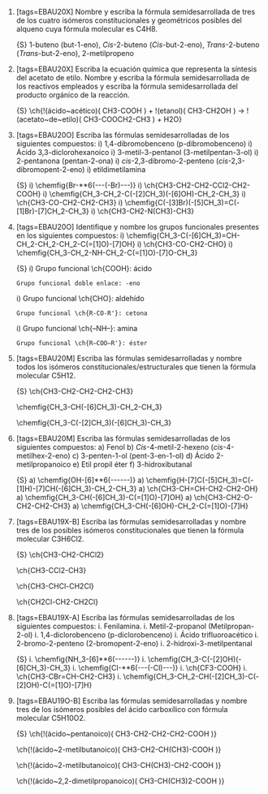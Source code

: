 1.  [tags=EBAU20X] Nombre y escriba la fórmula semidesarrollada de tres de los cuatro isómeros constitucionales y geométricos posibles del alqueno cuya fórmula molecular es C4H8.

    {S} 1-buteno (but-1-eno), _Cis_-2-buteno (_Cis_-but-2-eno), _Trans_-2-buteno (_Trans_-but-2-eno), 2-metilpropeno

1.  [tags=EBAU20X] Escriba la ecuación química que representa la síntesis del acetato de etilo. Nombre y escriba la fórmula semidesarrollada de los reactivos empleados y escriba la fórmula semidesarrollada del producto orgánico de la reacción.

    {S} \ch{!(ácido~acético)( CH3-COOH ) + !(etanol)( CH3-CH2OH ) -> !(acetato~de~etilo)( CH3-COOCH2-CH3 ) + H2O}

1.  [tags=EBAU20O] Escriba las fórmulas semidesarrolladas de los siguientes compuestos:
    i)  1,4-dibromobenceno (p-dibromobenceno)
    i)  Ácido 3,3-diclorohexanoico
    i)  3-metil-3-pentanol (3-metilpentan-3-ol)
    i)  2-pentanona (pentan-2-ona)
    i)  *cis*-2,3-dibromo-2-penteno (*cis*-2,3-dibromopent-2-eno)
    i)  etildimetilamina

    {S}
    i)  \chemfig{Br-**6(---(-Br)---)}
    i)  \ch{CH3-CH2-CH2-CCl2-CH2-COOH}
    i)  \chemfig{CH_3-CH_2-C(-[2]CH_3)(-[6]OH)-CH_2-CH_3}
    i)  \ch{CH3-CO-CH2-CH2-CH3}
    i)  \chemfig{C(-[3]Br)(-[5]CH_3)=C(-[1]Br)-[7]CH_2-CH_3}
    i)  \ch{CH3-CH2-N(CH3)-CH3}

1.  [tags=EBAU20O] Identifique y nombre los grupos funcionales presentes en los siguientes compuestos:
    i)  \chemfig{CH_3-C(-[6]CH_3)=CH-CH_2-CH_2-CH_2-C(=[1]O)-[7]OH}
    i)  \ch{CH3-CO-CH2-CHO}
    i)  \chemfig{CH_3-CH_2-NH-CH_2-C(=[1]O)-[7]O-CH_3}
    
    {S}
    i)  Grupo funcional \ch{COOH}: ácido

        Grupo funcional doble enlace: -eno 
    i)  Grupo funcional \ch{CHO}: aldehído 

        Grupo funcional \ch{R-CO-R'}: cetona 
    i)  Grupo funcional \ch{–NH–}: amina 

        Grupo funcional \ch{R–COO–R'}: éster

1.  [tags=EBAU20M] Escriba las fórmulas semidesarrolladas y nombre todos los isómeros constitucionales/estructurales que tienen la fórmula molecular C5H12.

    {S} \ch{CH3-CH2-CH2-CH2-CH3}
    
    \chemfig{CH_3-CH(-[6]CH_3)-CH_2-CH_3}

    \chemfig{CH_3-C(-[2]CH_3)(-[6]CH_3)-CH_3}

1.  [tags=EBAU20M] Escriba las fórmulas semidesarrolladas de los siguientes compuestos:
    a)  Fenol
    b)  *Cis*-4-metil-2-hexeno (*cis*-4-metilhex-2-eno)
    c)  3-penten-1-ol (pent-3-en-1-ol)
    d)  Ácido 2-metilpropanoico
    e)  Etil propil éter
    f)  3-hidroxibutanal

    {S}
    a)  \chemfig{OH-[6]**6(------)}
    a)  \chemfig{H-[7]C(-[5]CH_3)=C(-[1]H)-[7]CH(-[6]CH_3)-CH_2-CH_3}
    a)  \ch{CH3-CH=CH-CH2-CH2-OH}
    a)  \chemfig{CH_3-CH(-[6]CH_3)-C(=[1]O)-[7]OH}
    a)  \ch{CH3-CH2-O-CH2-CH2-CH3}
    a)  \chemfig{CH_3-CH(-[6]OH)-CH_2-C(=[1]O)-[7]H}

1.  [tags=EBAU19X-B] Escriba las fórmulas semidesarrolladas y nombre tres de los posibles isómeros constitucionales que tienen la fórmula molecular C3H6Cl2.

    {S} \ch{CH3-CH2-CHCl2}

    \ch{CH3-CCl2-CH3}

    \ch{CH3-CHCl-CH2Cl}

    \ch{CH2Cl-CH2-CH2Cl}

1.  [tags=EBAU19X-A] Escriba las fórmulas semidesarrolladas de los siguientes compuestos:
    i.  Fenilamina.
    i.  Metil-2-propanol (Metilpropan-2-ol)
    i.  1,4-diclorobenceno (p-diclorobenceno)
    i.  Ácido trifluoroacético
    i.  2-bromo-2-penteno (2-bromopent-2-eno)
    i.  2-hidroxi-3-metilpentanal

    {S}
    i.  \chemfig{NH_3-[6]**6(------)}
    i.  \chemfig{CH_3-C(-[2]OH)(-[6]CH_3)-CH_3}
    i.  \chemfig{Cl-**6(---(-Cl)---)}
    i.  \ch{CF3-COOH}
    i.  \ch{CH3-CBr=CH-CH2-CH3}
    i.  \chemfig{CH_3-CH_2-CH(-[2]CH_3)-C(-[2]OH)-C(=[1]O)-[7]H}

1.  [tags=EBAU19O-B] Escriba las fórmulas semidesarrolladas y nombre tres de los isómeros posibles del ácido carboxílico con fórmula molecular C5H10O2.

    {S} \ch{!(ácido~pentanoico)( CH3-CH2-CH2-CH2-COOH )}

    \ch{!(ácido~2-metilbutanoico)( CH3-CH2-CH(CH3)-COOH )}

    \ch{!(ácido~2-metilbutanoico)( CH3-CH(CH3)-CH2-COOH )}

    \ch{!(ácido~2,2-dimetilpropanoico)( CH3-CH(CH3)2-COOH )}

